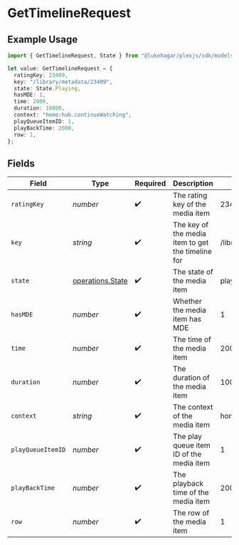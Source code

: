 # GetTimelineRequest

## Example Usage

```typescript
import { GetTimelineRequest, State } from "@lukehagar/plexjs/sdk/models/operations";

let value: GetTimelineRequest = {
  ratingKey: 23409,
  key: "/library/metadata/23409",
  state: State.Playing,
  hasMDE: 1,
  time: 2000,
  duration: 10000,
  context: "home:hub.continueWatching",
  playQueueItemID: 1,
  playBackTime: 2000,
  row: 1,
};
```

## Fields

| Field                                                       | Type                                                        | Required                                                    | Description                                                 | Example                                                     |
| ----------------------------------------------------------- | ----------------------------------------------------------- | ----------------------------------------------------------- | ----------------------------------------------------------- | ----------------------------------------------------------- |
| `ratingKey`                                                 | *number*                                                    | :heavy_check_mark:                                          | The rating key of the media item                            | 23409                                                       |
| `key`                                                       | *string*                                                    | :heavy_check_mark:                                          | The key of the media item to get the timeline for           | /library/metadata/23409                                     |
| `state`                                                     | [operations.State](../../../sdk/models/operations/state.md) | :heavy_check_mark:                                          | The state of the media item                                 | playing                                                     |
| `hasMDE`                                                    | *number*                                                    | :heavy_check_mark:                                          | Whether the media item has MDE                              | 1                                                           |
| `time`                                                      | *number*                                                    | :heavy_check_mark:                                          | The time of the media item                                  | 2000                                                        |
| `duration`                                                  | *number*                                                    | :heavy_check_mark:                                          | The duration of the media item                              | 10000                                                       |
| `context`                                                   | *string*                                                    | :heavy_check_mark:                                          | The context of the media item                               | home:hub.continueWatching                                   |
| `playQueueItemID`                                           | *number*                                                    | :heavy_check_mark:                                          | The play queue item ID of the media item                    | 1                                                           |
| `playBackTime`                                              | *number*                                                    | :heavy_check_mark:                                          | The playback time of the media item                         | 2000                                                        |
| `row`                                                       | *number*                                                    | :heavy_check_mark:                                          | The row of the media item                                   | 1                                                           |